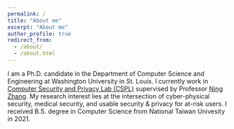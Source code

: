 ```yaml
---
permalink: /
title: "About me"
excerpt: "About me"
author_profile: true
redirect_from: 
  - /about/
  - /about.html
---
```

I am a Ph.D. candidate in the Department of Computer Science and Engineering at Washington University in St. Louis. I currently work in [Computer Security and Privacy Lab (CSPL)](https://cybersecurity.seas.wustl.edu/) supervised by Professor [Ning Zhang](https://cybersecurity.seas.wustl.edu/ning/index.html). My research interest lies at the intersection of cyber-physical security, medical security, and usable security & privacy for at-risk users. I received B.S. degree in Computer Science from National Taiwan Univesity in 2021.